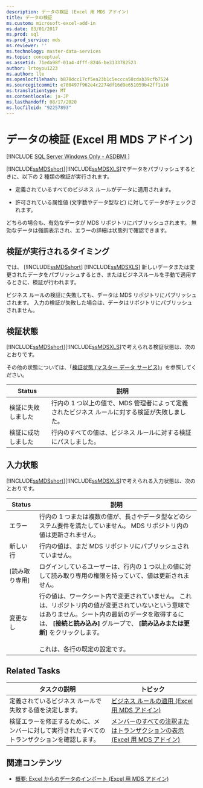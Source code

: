 ```yaml
---
description: データの検証 (Excel 用 MDS アドイン)
title: データの検証
ms.custom: microsoft-excel-add-in
ms.date: 03/01/2017
ms.prod: sql
ms.prod_service: mds
ms.reviewer: ''
ms.technology: master-data-services
ms.topic: conceptual
ms.assetid: 71eda98f-01a4-4fff-8246-be3133782523
author: lrtoyou1223
ms.author: lle
ms.openlocfilehash: b878dcc17cf5ea23b1c5eccca58cdab39cfb7524
ms.sourcegitcommit: e700497f962e4c2274df16d9e651059b42ff1a10
ms.translationtype: MT
ms.contentlocale: ja-JP
ms.lasthandoff: 08/17/2020
ms.locfileid: "92257893"
---
```

# <a name="validating-data-mds-add-in-for-excel"></a>データの検証 (Excel 用 MDS アドイン)

[!INCLUDE [SQL Server Windows Only - ASDBMI ](../../includes/applies-to-version/sql-windows-only-asdbmi.md)]

  [!INCLUDE[ssMDSshort](../../includes/ssmdsshort-md.md)][!INCLUDE[ssMDSXLS](../../includes/ssmdsxls-md.md)]でデータをパブリッシュするときに、以下の 2 種類の検証が実行されます。  
  
-   定義されているすべてのビジネス ルールがデータに適用されます。  
  
-   許可されている属性値 (文字数やデータ型など) に対してデータがチェックされます。  
  
 どちらの場合も、有効なデータが MDS リポジトリにパブリッシュされます。 無効なデータは強調表示され、エラーの詳細は状態列で確認できます。  
  
## <a name="when-validation-occurs"></a>検証が実行されるタイミング  
 では、 [!INCLUDE[ssMDSshort](../../includes/ssmdsshort-md.md)] [!INCLUDE[ssMDSXLS](../../includes/ssmdsxls-md.md)] 新しいデータまたは変更されたデータをパブリッシュするとき、またはビジネスルールを手動で適用するときに、検証が行われます。  
  
 ビジネス ルールの検証に失敗しても、データは MDS リポジトリにパブリッシュされます。 入力の検証が失敗した場合は、データはリポジトリにパブリッシュされません。  
  
## <a name="validation-statuses"></a>検証状態  
 [!INCLUDE[ssMDSshort](../../includes/ssmdsshort-md.md)][!INCLUDE[ssMDSXLS](../../includes/ssmdsxls-md.md)]で考えられる検証状態は、次のとおりです。  
  
 その他の状態については、「[検証状態 (マスター データ サービス)](../../master-data-services/validation-statuses-master-data-services.md)」を参照してください。  
  
|Status|説明|  
|------------|-----------------|  
|検証に失敗しました|行内の 1 つ以上の値で、MDS 管理者によって定義されたビジネス ルールに対する検証が失敗しました。|  
|検証に成功しました|行内のすべての値は、ビジネス ルールに対する検証にパスしました。|  
  
## <a name="input-statuses"></a>入力状態  
 [!INCLUDE[ssMDSshort](../../includes/ssmdsshort-md.md)][!INCLUDE[ssMDSXLS](../../includes/ssmdsxls-md.md)]で考えられる入力状態は、次のとおりです。  
  
|Status|説明|  
|------------|-----------------|  
|エラー|行内の 1 つまたは複数の値が、長さやデータ型などのシステム要件を満たしていません。 MDS リポジトリ内の値は更新されません。|  
|新しい行|行内の値は、まだ MDS リポジトリにパブリッシュされていません。|  
|[読み取り専用]|ログインしているユーザーは、行内の 1 つ以上の値に対して読み取り専用の権限を持っていて、値は更新されません。|  
|変更なし|行の値は、ワークシート内で変更されていません。 これは、リポジトリ内の値が変更されていないという意味ではありません。シート内の最新のデータを取得するには、 **[接続と読み込み]** グループで、 **[読み込みまたは更新]** をクリックします。<br /><br /> これは、各行の既定の設定です。|  
  
## <a name="related-tasks"></a>Related Tasks  
  
|タスクの説明|トピック|  
|----------------------|-----------|  
|定義されているビジネス ルールで失敗する値を決定します。|[ビジネス ルールの適用 (Excel 用 MDS アドイン)](../../master-data-services/microsoft-excel-add-in/apply-business-rules-mds-add-in-for-excel.md)|  
|検証エラーを修正するために、メンバーに対して実行されたすべてのトランザクションを確認します。|[メンバーのすべての注釈またはトランザクションの表示 (Excel 用 MDS アドイン)](../../master-data-services/microsoft-excel-add-in/view-all-annotations-or-transactions-for-a-member-mds-add-in-for-excel.md)|  
  
## <a name="related-content"></a>関連コンテンツ  
  
-   [概要: Excel からのデータのインポート (Excel 用 MDS アドイン)](../../master-data-services/microsoft-excel-add-in/overview-importing-data-from-excel-mds-add-in-for-excel.md)  
  
  
